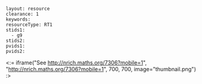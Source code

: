 ````
layout: resource
clearance: 1
keywords:
resourceType: RT1
stids1: 
  - g9
stids2:
pvids1:
pvids2:

````

<:= iframe("See http://nrich.maths.org/7306?mobile=1", "http://nrich.maths.org/7306?mobile=1", 700, 700, image="thumbnail.png") :>

